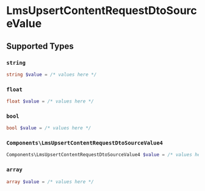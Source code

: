 # LmsUpsertContentRequestDtoSourceValue


## Supported Types

### `string`

```php
string $value = /* values here */
```

### `float`

```php
float $value = /* values here */
```

### `bool`

```php
bool $value = /* values here */
```

### `Components\LmsUpsertContentRequestDtoSourceValue4`

```php
Components\LmsUpsertContentRequestDtoSourceValue4 $value = /* values here */
```

### `array`

```php
array $value = /* values here */
```

